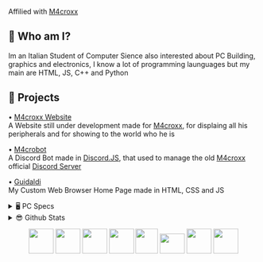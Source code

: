 Affilied with [M4croxx](https://github.com/m4croxx)

## 🤔 Who am I?

Im an Italian Student of Computer Sience also interested about PC Building, graphics and electronics, I know a lot of programming launguages but my main are HTML, JS, C++ and Python


## 📄 Projects

• [M4croxx Website](https://m4croxx.github.io) <br>
A Website still under development made for [M4croxx](https://github.com/m4croxx), for displaing all his peripherals and for showing to the world who he is

• [M4crobot](https://github.com/hemeraleback/m4crobot) <br>
A Discord Bot made in [Discord.JS](https://discord.js.org/), that used to manage the old [M4croxx](https://github.com) official [Discord Server](https://discord.gg/2H8CXeJjFF)

• [Guidaldi](https://github.com/hemeraleback/Guidaldi) <br>
My Custom Web Browser Home Page made in HTML, CSS and JS

<details>
<summary> 🖥️ PC Specs</summary>


CPU : [i7-17000F](https://www.amazon.it/dp/B08TX3MXV5/?coliid=I3M8QB44T1YWUT&colid=13YCH284JN61W&psc=1&ref_=gv_ov_lig_pi_dp)

GPU : HP RTX 3060 12 GB VRAM

RAM : [16x2GB 3200MHZ CL16](https://www.amazon.it/dp/B0897V51S8/?coliid=I18WCZ41DVPM4Y&colid=13YCH284JN61W&psc=1&ref_=gv_ov_lig_pi_dp)

SSD : [M.2 500 GB 2400 MB/S](https://www.amazon.it/dp/B086BGWNY8/?coliid=I2GIIJZLMMZXAA&colid=13YCH284JN61W&psc=1&ref_=gv_ov_lig_pi_dp)

SSD : [SATA 480 GB 520 MB/S](https://www.amazon.it/dp/B01C2JJB0G/?coliid=I2ER03Z3SN5EBZ&colid=13YCH284JN61W&psc=1&ref_=gv_ov_lig_pi_dp)

HDD : [1TB](https://www.amazon.it/dp/B0711YN12S/?coliid=I1YWFN3W1X8M9Y&colid=13YCH284JN61W&psc=1&ref_=gv_ov_lig_pi_dp)

</details>

<details>
<summary> 😎 Github Stats</summary>

![Hemeraleback Github Stats](https://github-readme-stats.vercel.app/api?username=hemeraleback&show_icons=true&theme=dark)
[![Top Langs](https://github-readme-stats.vercel.app/api/top-langs/?username=hemeraleback&layout=compact&theme=dark)](https://github.com/hemeraleback)

</details>
<p align="center">
<!-- HTML -->
<img src="https://raw.githubusercontent.com/danielcranney/readme-generator/main/public/icons/skills/html5-colored.svg" width="50" height="50">
<!-- CSS -->
<img src="https://raw.githubusercontent.com/danielcranney/readme-generator/main/public/icons/skills/css3-colored.svg" width="50" height="50">
<!-- JavaScript -->
<img src="https://camo.githubusercontent.com/442c452cb73752bb1914ce03fce2017056d651a2099696b8594ddf5ccc74825e/68747470733a2f2f63646e2e6a7364656c6976722e6e65742f67682f64657669636f6e732f64657669636f6e2f69636f6e732f6a6176617363726970742f6a6176617363726970742d6f726967696e616c2e737667" width="50" height="50">
<!-- Node.JS -->
<img src="https://raw.githubusercontent.com/danielcranney/readme-generator/main/public/icons/skills/nodejs-colored.svg" width="50" height="50">
<!-- C++ -->
<a target="_blank" href="https://github.com/hemeraleback/Cpp"><img src="https://upload.wikimedia.org/wikipedia/commons/thumb/1/18/ISO_C%2B%2B_Logo.svg/911px-ISO_C%2B%2B_Logo.svg.png" width="45" height="50"/></a>
<!-- R -->
<img src="https://humancoders-formations.s3.amazonaws.com/uploads/course/logo/69/formation-langage-r.png" width="50" height="40"> 
<!-- VisualBasic -->
<a target="_blank" href="https://github.com/hemeraleback/VisualBasic"><img src="https://upload.wikimedia.org/wikipedia/commons/thumb/4/40/VB.NET_Logo.svg/2048px-VB.NET_Logo.svg.png" width="50" height="50"/></a>
<!-- Python -->
<a target="_blank" href="https://github.com/hemeraleback/Python"><img src="https://raw.githubusercontent.com/danielcranney/readme-generator/main/public/icons/skills/python-colored.svg" width="50" height="50"/></a>
</p>
